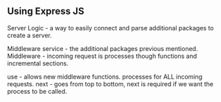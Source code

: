 ## Using Express JS
Server Logic - a way to easily connect and parse additional packages to create a server. 

Middleware service - the additional packages previous mentioned. 
Middleware - incoming request is processes though functions and incremental sections. 

use - allows new middleware functions. processes for ALL incoming requests. 
next - goes from top to bottom, next is required if we want the process to be called. 